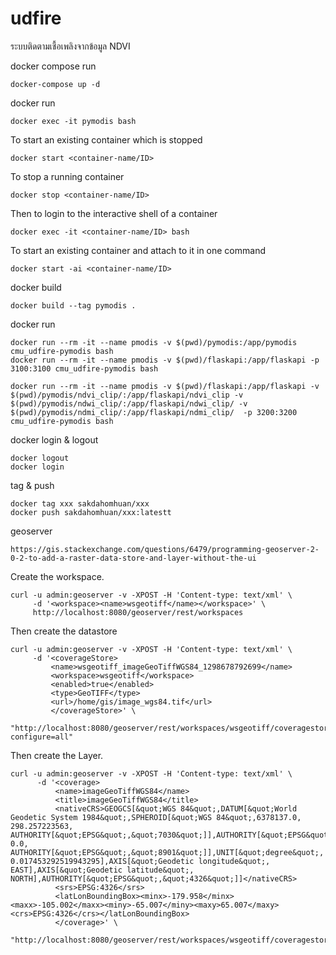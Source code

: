 # udfire

ระบบติดตามเชื้อเพลิงจากข้อมูล  NDVI

docker compose run
```
docker-compose up -d
```

docker run
```
docker exec -it pymodis bash
```

To start an existing container which is stopped
```
docker start <container-name/ID>
```
To stop a running container
```
docker stop <container-name/ID>
```
Then to login to the interactive shell of a container
```
docker exec -it <container-name/ID> bash
```
To start an existing container and attach to it in one command
```
docker start -ai <container-name/ID>
```


docker build
```
docker build --tag pymodis .
```

docker run
```
docker run --rm -it --name pmodis -v $(pwd)/pymodis:/app/pymodis cmu_udfire-pymodis bash
docker run --rm -it --name pmodis -v $(pwd)/flaskapi:/app/flaskapi -p 3100:3100 cmu_udfire-pymodis bash

docker run --rm -it --name pmodis -v $(pwd)/flaskapi:/app/flaskapi -v $(pwd)/pymodis/ndvi_clip/:/app/flaskapi/ndvi_clip -v $(pwd)/pymodis/ndwi_clip/:/app/flaskapi/ndwi_clip/ -v $(pwd)/pymodis/ndmi_clip/:/app/flaskapi/ndmi_clip/  -p 3200:3200 cmu_udfire-pymodis bash
```

docker login & logout
```
docker logout
docker login
```

tag & push
``` 
docker tag xxx sakdahomhuan/xxx
docker push sakdahomhuan/xxx:latestt
```

geoserver
```
https://gis.stackexchange.com/questions/6479/programming-geoserver-2-0-2-to-add-a-raster-data-store-and-layer-without-the-ui
```
Create the workspace.
```
curl -u admin:geoserver -v -XPOST -H 'Content-type: text/xml' \
     -d '<workspace><name>wsgeotiff</name></workspace>' \
     http://localhost:8080/geoserver/rest/workspaces
```

Then create the datastore
```
curl -u admin:geoserver -v -XPOST -H 'Content-type: text/xml' \
     -d '<coverageStore>
         <name>wsgeotiff_imageGeoTiffWGS84_1298678792699</name>
         <workspace>wsgeotiff</workspace>
         <enabled>true</enabled>
         <type>GeoTIFF</type>
         <url>/home/gis/image_wgs84.tif</url>
         </coverageStore>' \
     "http://localhost:8080/geoserver/rest/workspaces/wsgeotiff/coveragestores?configure=all"
```
Then create the Layer.
```
curl -u admin:geoserver -v -XPOST -H 'Content-type: text/xml' \
      -d '<coverage>
          <name>imageGeoTiffWGS84</name>
          <title>imageGeoTiffWGS84</title>
          <nativeCRS>GEOGCS[&quot;WGS 84&quot;,DATUM[&quot;World Geodetic System 1984&quot;,SPHEROID[&quot;WGS 84&quot;,6378137.0, 298.257223563, AUTHORITY[&quot;EPSG&quot;,&quot;7030&quot;]],AUTHORITY[&quot;EPSG&quot;,&quot;6326&quot;]],PRIMEM[&quot;Greenwich&quot;, 0.0, AUTHORITY[&quot;EPSG&quot;,&quot;8901&quot;]],UNIT[&quot;degree&quot;, 0.017453292519943295],AXIS[&quot;Geodetic longitude&quot;, EAST],AXIS[&quot;Geodetic latitude&quot;, NORTH],AUTHORITY[&quot;EPSG&quot;,&quot;4326&quot;]]</nativeCRS>
          <srs>EPSG:4326</srs>
          <latLonBoundingBox><minx>-179.958</minx><maxx>-105.002</maxx><miny>-65.007</miny><maxy>65.007</maxy><crs>EPSG:4326</crs></latLonBoundingBox>
          </coverage>' \
      "http://localhost:8080/geoserver/rest/workspaces/wsgeotiff/coveragestores/wsgeotiff_imageGeoTiffWGS84_1298678792699/coverages"
```